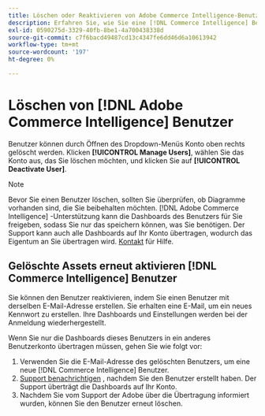 ```yaml
---
title: Löschen oder Reaktivieren von Adobe Commerce Intelligence-Benutzern
description: Erfahren Sie, wie Sie eine [!DNL Commerce Intelligence] Benutzer.
exl-id: 0590275d-3329-40fb-8be1-4a700438338d
source-git-commit: c7f6bacd49487cd13c4347fe6dd46d6a10613942
workflow-type: tm+mt
source-wordcount: '197'
ht-degree: 0%

---
```


# Löschen von [!DNL Adobe Commerce Intelligence] Benutzer

Benutzer können durch Öffnen des Dropdown-Menüs Konto oben rechts gelöscht werden. Klicken **[!UICONTROL Manage Users]**, wählen Sie das Konto aus, das Sie löschen möchten, und klicken Sie auf **[!UICONTROL Deactivate User]**.

>[!NOTE]
>
>Bevor Sie einen Benutzer löschen, sollten Sie überprüfen, ob Diagramme vorhanden sind, die Sie beibehalten möchten. [!DNL Adobe Commerce Intelligence] -Unterstützung kann die Dashboards des Benutzers für Sie freigeben, sodass Sie nur das speichern können, was Sie benötigen. Der Support kann auch alle Dashboards auf Ihr Konto übertragen, wodurch das Eigentum an Sie übertragen wird. [Kontakt](../../guide-overview.md#Submitting-a-Support-Ticket) für Hilfe.

## Gelöschte Assets erneut aktivieren [!DNL Commerce Intelligence] Benutzer

Sie können den Benutzer reaktivieren, indem Sie einen Benutzer mit derselben E-Mail-Adresse erstellen. Sie erhalten eine E-Mail, um ein neues Kennwort zu erstellen. Ihre Dashboards und Einstellungen werden bei der Anmeldung wiederhergestellt.

Wenn Sie nur die Dashboards dieses Benutzers in ein anderes Benutzerkonto übertragen müssen, gehen Sie wie folgt vor:

1. Verwenden Sie die E-Mail-Adresse des gelöschten Benutzers, um eine neue [!DNL Commerce Intelligence] Benutzer.
1. [Support benachrichtigen](https://experienceleague.adobe.com/docs/commerce-knowledge-base/kb/troubleshooting/miscellaneous/mbi-service-policies.html) , nachdem Sie den Benutzer erstellt haben. Der Support überträgt die Dashboards auf Ihr Konto.
1. Nachdem Sie vom Support der Adobe über die Übertragung informiert wurden, können Sie den Benutzer erneut löschen.
